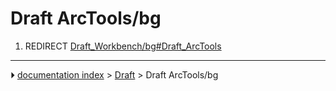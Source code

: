 # Draft ArcTools/bg
1.  REDIRECT [Draft_Workbench/bg#Draft_ArcTools](Draft_Workbench/bg#Draft_ArcTools.md)



---
⏵ [documentation index](../README.md) > [Draft](Draft_Workbench.md) > Draft ArcTools/bg
